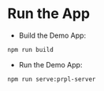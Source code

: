 # Run the App

-   Build the Demo App:

```sh
npm run build
```

-   Run the Demo App:

```sh
npm run serve:prpl-server
```
